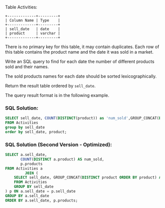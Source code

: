 Table Activities:
```
+-------------+---------+
| Column Name | Type    |
+-------------+---------+
| sell_date   | date    |
| product     | varchar |
+-------------+---------+
```
There is no primary key for this table, it may contain duplicates.
Each row of this table contains the product name and the date it was sold in a market.


Write an SQL query to find for each date the number of different products sold and their names.

The sold products names for each date should be sorted lexicographically.

Return the result table ordered by ```sell_date```.

The query result format is in the following example.

### SQL Solution:
```sql
SELECT sell_date, COUNT(DISTINCT(product)) as 'num_sold',GROUP_CONCAT(DISTINCT(product) SEPARATOR  ',') AS products
FROM Activities
group by sell_date
order by sell_date, product;
```

### SQL Solution (Second Version - Optimized):
```sql
SELECT a.sell_date,
       COUNT(DISTINCT a.product) AS num_sold,
       p.products
FROM Activities a
         JOIN (
    SELECT sell_date, GROUP_CONCAT(DISTINCT product ORDER BY product) AS products
    FROM Activities
    GROUP BY sell_date
) p ON a.sell_date = p.sell_date
GROUP BY a.sell_date
ORDER BY a.sell_date, p.products;
```
